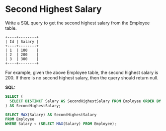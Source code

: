 # Second Highest Salary

Write a SQL query to get the second highest salary from the Employee table.
```
+----+--------+
| Id | Salary |
+----+--------+
| 1  | 100    |
| 2  | 200    |
| 3  | 300    |
+----+--------+
```
For example, given the above Employee table, the second highest salary is 200. If there is no second highest salary, then the query should return null.

**SQL:**
```sql
SELECT (
  SELECT DISTINCT Salary AS SecondHighestSalary FROM Employee ORDER BY Salary DESC LIMIT 1 OFFSET 1
) AS SecondHighestSalary;

SELECT MAX(Salary) AS SecondHighestSalary
FROM Employee
WHERE Salary < (SELECT MAX(Salary) FROM Employee);
```

